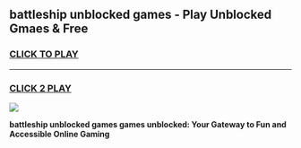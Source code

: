 
## battleship unblocked games - Play Unblocked Gmaes & Free
<h3>
<a href="https://premium.freeplayer.one?title=battleship_unblocked_games&ref=20F">CLICK TO PLAY</a></h3>
<hr>

<h3>
<a href="https://premium.freeplayer.one?title=battleship_unblocked_games&ref=20F">CLICK 2 PLAY</a>
  
</h3>

<a href="https://premium.freeplayer.one?title=battleship_unblocked_games&ref=20F/"><img src="https://clearcache.store/games.png"></a>


**battleship unblocked games games unblocked: Your Gateway to Fun and Accessible Online Gaming**
